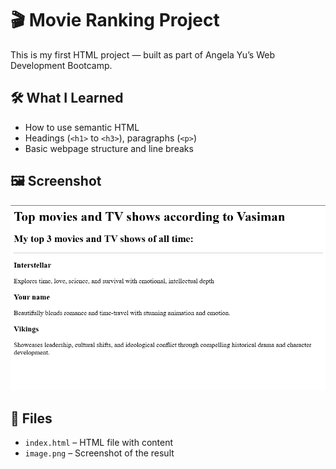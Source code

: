 # 🎬 Movie Ranking Project

This is my first HTML project — built as part of Angela Yu’s Web Development Bootcamp.

## 🛠️ What I Learned
- How to use semantic HTML
- Headings (`<h1>` to `<h3>`), paragraphs (`<p>`)
- Basic webpage structure and line breaks

## 🖼️ Screenshot
![Project Preview](image.png)

## 📁 Files
- `index.html` – HTML file with content
- `image.png` – Screenshot of the result

